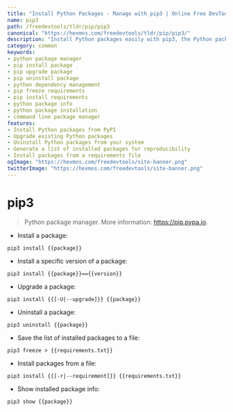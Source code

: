 ```yaml
---
title: "Install Python Packages - Manage with pip3 | Online Free DevTools by Hexmos"
name: pip3
path: /freedevtools/tldr/pip/pip3
canonical: "https://hexmos.com/freedevtools/tldr/pip/pip3/"
description: "Install Python packages easily with pip3, the Python package manager. Manage dependencies, upgrade packages, and create requirements files effortlessly. Free online tool, no registration required."
category: common
keywords:
- python package manager
- pip install package
- pip upgrade package
- pip uninstall package
- python dependency management
- pip freeze requirements
- pip install requirements
- python package info
- python package installation
- command line package manager
features:
- Install Python packages from PyPI
- Upgrade existing Python packages
- Uninstall Python packages from your system
- Generate a list of installed packages for reproducibility
- Install packages from a requirements file
ogImage: "https://hexmos.com/freedevtools/site-banner.png"
twitterImage: "https://hexmos.com/freedevtools/site-banner.png"
---
```


# pip3

> Python package manager.
> More information: <https://pip.pypa.io>.

- Install a package:

`pip3 install {{package}}`

- Install a specific version of a package:

`pip3 install {{package}}=={{version}}`

- Upgrade a package:

`pip3 install {{[-U|--upgrade]}} {{package}}`

- Uninstall a package:

`pip3 uninstall {{package}}`

- Save the list of installed packages to a file:

`pip3 freeze > {{requirements.txt}}`

- Install packages from a file:

`pip3 install {{[-r|--requirement]}} {{requirements.txt}}`

- Show installed package info:

`pip3 show {{package}}`
